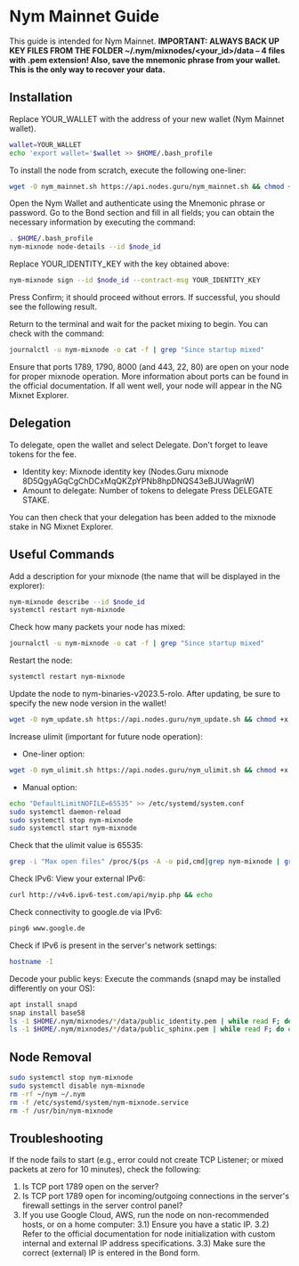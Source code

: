 # Nym Mainnet Guide

This guide is intended for Nym Mainnet.
**IMPORTANT: ALWAYS BACK UP KEY FILES FROM THE FOLDER ~/.nym/mixnodes/<your_id>/data – 4 files with .pem extension! Also, save the mnemonic phrase from your wallet. This is the only way to recover your data.**

## Installation
Replace YOUR_WALLET with the address of your new wallet (Nym Mainnet wallet).

```bash
wallet=YOUR_WALLET
echo 'export wallet='$wallet >> $HOME/.bash_profile
```

To install the node from scratch, execute the following one-liner:

```bash
wget -O nym_mainnet.sh https://api.nodes.guru/nym_mainnet.sh && chmod +x nym_mainnet.sh && ./nym_mainnet.sh
```

Open the Nym Wallet and authenticate using the Mnemonic phrase or password.
Go to the Bond section and fill in all fields; you can obtain the necessary information by executing the command:

```bash
. $HOME/.bash_profile
nym-mixnode node-details --id $node_id
```

Replace YOUR_IDENTITY_KEY with the key obtained above:

```bash
nym-mixnode sign --id $node_id --contract-msg YOUR_IDENTITY_KEY
```

Press Confirm; it should proceed without errors. If successful, you should see the following result.

Return to the terminal and wait for the packet mixing to begin. You can check with the command:

```bash
journalctl -u nym-mixnode -o cat -f | grep "Since startup mixed"
```

Ensure that ports 1789, 1790, 8000 (and 443, 22, 80) are open on your node for proper mixnode operation. More information about ports can be found in the official documentation.
If all went well, your node will appear in the NG Mixnet Explorer.

## Delegation
To delegate, open the wallet and select Delegate. Don't forget to leave tokens for the fee.
- Identity key: Mixnode identity key (Nodes.Guru mixnode 8D5QgyAGqCgChDCxMqQKZpYPNb8hpDNQS43eBJUWagnW)
- Amount to delegate: Number of tokens to delegate
Press DELEGATE STAKE.

You can then check that your delegation has been added to the mixnode stake in NG Mixnet Explorer.

## Useful Commands
Add a description for your mixnode (the name that will be displayed in the explorer):

```bash
nym-mixnode describe --id $node_id
systemctl restart nym-mixnode
```

Check how many packets your node has mixed:

```bash
journalctl -u nym-mixnode -o cat -f | grep "Since startup mixed"
```

Restart the node:

```bash
systemctl restart nym-mixnode
```

Update the node to nym-binaries-v2023.5-rolo. After updating, be sure to specify the new node version in the wallet!

```bash
wget -O nym_update.sh https://api.nodes.guru/nym_update.sh && chmod +x nym_update.sh && ./nym_update.sh
```

Increase ulimit (important for future node operation):

- One-liner option:

```bash
wget -O nym_ulimit.sh https://api.nodes.guru/nym_ulimit.sh && chmod +x nym_ulimit.sh && ./nym_ulimit.sh
```

- Manual option:

```bash
echo "DefaultLimitNOFILE=65535" >> /etc/systemd/system.conf
sudo systemctl daemon-reload
sudo systemctl stop nym-mixnode
sudo systemctl start nym-mixnode
```

Check that the ulimit value is 65535:

```bash
grep -i "Max open files" /proc/$(ps -A -o pid,cmd|grep nym-mixnode | grep -v grep |head -n 1 | awk '{print $1}')/limits
```

Check IPv6:
View your external IPv6:

```bash
curl http://v4v6.ipv6-test.com/api/myip.php && echo
```

Check connectivity to google.de via IPv6:

```bash
ping6 www.google.de
```

Check if IPv6 is present in the server's network settings:

```bash
hostname -I
```

Decode your public keys:
Execute the commands (snapd may be installed differently on your OS):

```bash
apt install snapd
snap install base58
ls -1 $HOME/.nym/mixnodes/*/data/public_identity.pem | while read F; do echo === $F ===; grep -v ^- $F | openssl base64 -A -d | base58; echo; done
ls -1 $HOME/.nym/mixnodes/*/data/public_sphinx.pem | while read F; do echo === $F ===; grep -v ^- $F | openssl base64 -A -d | base58; echo; done
```

## Node Removal
```bash
sudo systemctl stop nym-mixnode
sudo systemctl disable nym-mixnode
rm -rf ~/nym ~/.nym
rm -f /etc/systemd/system/nym-mixnode.service
rm -f /usr/bin/nym-mixnode
```

## Troubleshooting
If the node fails to start (e.g., error could not create TCP Listener; or mixed packets at zero for 10 minutes), check the following:
1) Is TCP port 1789 open on the server?
2) Is TCP port 1789 open for incoming/outgoing connections in the server's firewall settings in the server control panel?
3) If you use Google Cloud, AWS, run the node on non-recommended hosts, or on a home computer:
   3.1) Ensure you have a static IP.
   3.2) Refer to the official documentation for node initialization with custom internal and external IP address specifications.
   3.3) Make sure the correct (external) IP is entered in the Bond form.
